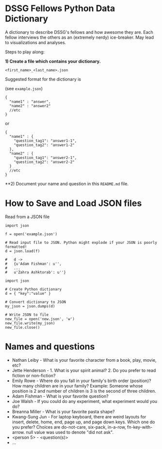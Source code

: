 DSSG Fellows Python Data Dictionary
============

A dictionary to describe DSSG's fellows and how awesome they are. Each fellow interviews the others as an (extremely nerdy) ice-breaker. May lead to visualizations and analyses.

Steps to play along:

**1) Create a file which contains your dictionary.**

`<first_name>_<last_name>.json`

Suggested format for the dictionary is

(see `example.json`)

```
{
  "name1" : "answer",
  "name2" : "answer2"
  //etc 
}
```

or

```
{
  "name1" : {
    "question_tag1": "answer1-1",
    "question_tag2": "answer1-2"
  },
  "name2" : {
    "question_tag1": "answer2-1",
    "question_tag2": "answer2-2"
  }
  //etc
}
```

**2) Document your name and question in this `README.md` file.

How to Save and Load JSON files
====

Read from a JSON file

```
import json

f = open('example.json')

# Read input file to JSON. Python might explode if your JSON is poorly formatted!
d = json.load(f)

#   d ->
#   {u'Adam Fishman': u'',
#   ...
#   u'Zahra Ashktorab': u''}
```

```
import json

# Create Python dictionary
d = { "key":"value" }

# Convert dictionary to JSON
my_json = json.dumps(d)

# Write JSON to file
new_file = open('new.json', 'w')
new_file.write(my_json)
new_file.close()
```

Names and questions
====

- Nathan Leiby - What is your favorite character from a book, play, movie, etc?
- Jette Henderson - 1. What is your spirit animal? 2. Do you prefer to read fiction or non-fiction?
- Emily Rowe - Where do you fall in your family's birth order (position)? How many children are in your family? Example: Someone whose position is 2 and number of children is 3 is the second of three children.
- Adam Fishman - What is your favorite question?
- Joe Walsh - If you could do any experiment, what experiment would you do? 
- Breanna Miller - What is your favorite pasta shape?
- Kwang-Sung Jun - For laptop keyboard, there are weird layouts for insert, delete, home, end, page up, and page down keys. Which one do you prefer? Choices are do-not-care, six-pack, in-a-row, fn-key-with-arrow. null value was used to denote "did not ask".
- <person 5> - <question(s)>
- ...



